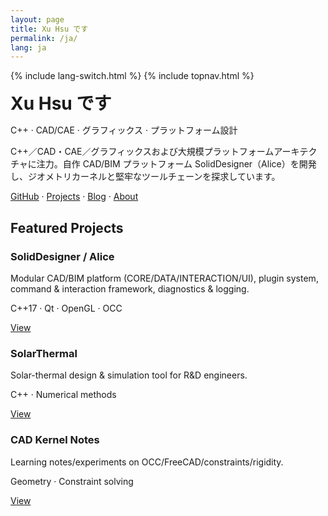 ```yaml
---
layout: page
title: Xu Hsu です
permalink: /ja/
lang: ja
---
```


{% include lang-switch.html %}
{% include topnav.html %}

<div class="card">
  <h1 style="margin:.2rem 0;">Xu Hsu です</h1>
  <p class="muted">C++ · CAD/CAE · グラフィックス · プラットフォーム設計</p>
  <p>C++／CAD・CAE／グラフィックスおよび大規模プラットフォームアーキテクチャに注力。自作 CAD/BIM プラットフォーム SolidDesigner（Alice）を開発し、ジオメトリカーネルと堅牢なツールチェーンを探求しています。</p>
  <p>
    <a href="https://github.com/hananiahhsu" target="_blank">GitHub</a> · 
    <a href="/ja/projects/">Projects</a> · 
    <a href="/ja/blog/">Blog</a> · 
    <a href="/ja/about/">About</a>
  </p>
</div>

<h2>Featured Projects</h2>
<div class="grid">
  <div class="card">
    <h3>SolidDesigner / Alice</h3>
    <p>Modular CAD/BIM platform (CORE/DATA/INTERACTION/UI), plugin system, command & interaction framework, diagnostics & logging.</p>
    <p class="muted">C++17 · Qt · OpenGL · OCC</p>
    <p><a href="/ja/projects/#soliddesigner">View</a></p>
  </div>
  <div class="card">
    <h3>SolarThermal</h3>
    <p>Solar-thermal design & simulation tool for R&D engineers.</p>
    <p class="muted">C++ · Numerical methods</p>
    <p><a href="/ja/projects/#solarthermal">View</a></p>
  </div>
  <div class="card">
    <h3>CAD Kernel Notes</h3>
    <p>Learning notes/experiments on OCC/FreeCAD/constraints/rigidity.</p>
    <p class="muted">Geometry · Constraint solving</p>
    <p><a href="/ja/projects/#kernel-notes">View</a></p>
  </div>
</div>
